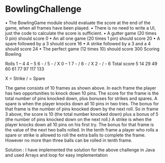 # BowlingChallenge
• The BowlingGame module should evaluate the score at the end of the game, when all frames have been played. • There is no need to write a UI, just the code to calculate the score is sufficient. • A gutter game (20 times 0 pin) should score 0 • An all one game (20 times 1 pin) should score 20 • A spare followed by a 3 should score 16 • A strike followed by a 3 and a 4 should score 24 • The perfect game (12 times 10) should score 300 Scoring Bowling

Rolls         1 – 4   4 – 5   6 - /   5 - /   X     0 – 1   7 - /   6 - /   X     2 - / - 6
Total score     5       14     29       49    60      61     77       97    117     133

X = Strike / = Spare

The game consists of 10 frames as shown above. In each frame the player has two opportunities to knock down 10 pins. The score for the frame is the total number of pins knocked down, plus bonuses for strikes and spares. A spare is when the player knocks down all 10 pins in two tries. The bonus for that frame is the number of pins knocked down by the next roll. So in frame 3 above, the score is 10 (the total number knocked down) plus a bonus of 5 (the number of pins knocked down on the next roll.) A strike is when the player knocks down all 10 pins on his first try. The bonus for that frame is the value of the next two balls rolled. In the tenth frame a player who rolls a spare or strike is allowed to roll the extra balls to complete the frame. However no more than three balls can be rolled in tenth frame.

Solution : I have implemented the solution for the above challenge in Java and used Arrays and loop for easy implementation
